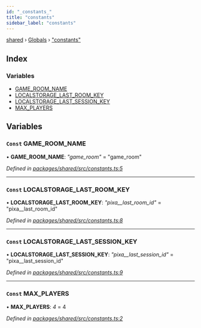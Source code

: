 ```yaml
---
id: "_constants_"
title: "constants"
sidebar_label: "constants"
---
```


[shared](../index.md) › [Globals](../globals.md) › ["constants"](_constants_.md)

## Index

### Variables

* [GAME_ROOM_NAME](_constants_.md#const-game_room_name)
* [LOCALSTORAGE_LAST_ROOM_KEY](_constants_.md#const-localstorage_last_room_key)
* [LOCALSTORAGE_LAST_SESSION_KEY](_constants_.md#const-localstorage_last_session_key)
* [MAX_PLAYERS](_constants_.md#const-max_players)

## Variables

### `Const` GAME_ROOM_NAME

• **GAME_ROOM_NAME**: *"game_room"* = "game_room"

*Defined in [packages/shared/src/constants.ts:5](https://github.com/will-hart/pixatore/blob/5d54977/packages/shared/src/constants.ts#L5)*

___

### `Const` LOCALSTORAGE_LAST_ROOM_KEY

• **LOCALSTORAGE_LAST_ROOM_KEY**: *"pixa__last_room_id"* = "pixa__last_room_id"

*Defined in [packages/shared/src/constants.ts:8](https://github.com/will-hart/pixatore/blob/5d54977/packages/shared/src/constants.ts#L8)*

___

### `Const` LOCALSTORAGE_LAST_SESSION_KEY

• **LOCALSTORAGE_LAST_SESSION_KEY**: *"pixa__last_session_id"* = "pixa__last_session_id"

*Defined in [packages/shared/src/constants.ts:9](https://github.com/will-hart/pixatore/blob/5d54977/packages/shared/src/constants.ts#L9)*

___

### `Const` MAX_PLAYERS

• **MAX_PLAYERS**: *4* = 4

*Defined in [packages/shared/src/constants.ts:2](https://github.com/will-hart/pixatore/blob/5d54977/packages/shared/src/constants.ts#L2)*
